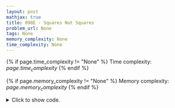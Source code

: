 ```yaml
---
layout: post
mathjax: true
title: 898E - Squares Not Squares
problem_url: None
tags: None
memory_complexity: None
time_complexity: None
---
```




{% if page.time_complexity != "None" %}
Time complexity: ${{ page.time_complexity }}$
{% endif %}

{% if page.memory_complexity != "None" %}
Memory complexity: ${{ page.memory_complexity }}$
{% endif %}

<details>
<summary>
<p style="display:inline">Click to show code.</p>
</summary>
```cpp
{% raw %}
using namespace std;
using ll = long long;
using ii = pair<int, int>;
using vi = vector<int>;
int main(void)
{
    int n;
    cin >> n;
    vector<ii> diff;
    for (int i = 0; i < n; ++i)
    {
        ll ai, sq;
        cin >> ai;
        sq = round(sqrt(ai));
        diff.emplace_back(abs(ai - sq * sq), ai);
    }
    sort(diff.begin(), diff.end());
    ll ans = 0;
    for (int i = 0; i < n / 2; ++i)
        ans += diff[i].first;
    for (int i = n / 2; i < n; ++i)
        ans += (diff[i].first != 0 ? 0 : 1 + !diff[i].second);
    cout << ans << endl;
    return 0;
}

{% endraw %}
```
</details>

